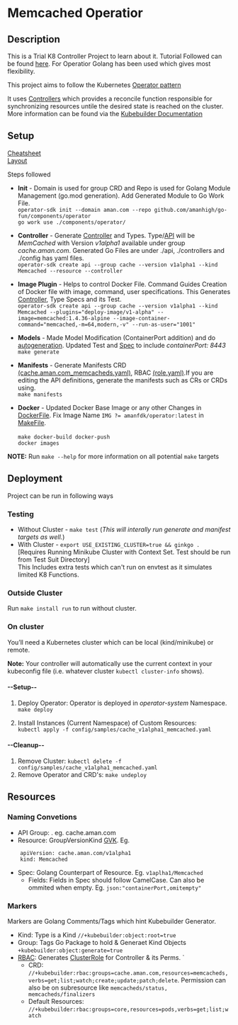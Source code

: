 # Memcached Operatior

## Description
This is a Trial K8 Controller Project to learn about it. Tutorial Followed can be found [here](https://sdk.operatorframework.io/docs/building-operators/golang/tutorial/). For Operatior Golang has been used which gives most flexibility.

This project aims to follow the Kubernetes [Operator pattern](https://kubernetes.io/docs/concepts/extend-kubernetes/operator/)

It uses [Controllers](https://kubernetes.io/docs/concepts/architecture/controller/) 
which provides a reconcile function responsible for synchronizing resources untile the desired state is reached on the cluster. More information can be found via the [Kubebuilder Documentation](https://book.kubebuilder.io/introduction.html)

## Setup
[Cheatsheet](https://sdk.operatorframework.io/docs/overview/cheat-sheet/)\
[Layout](https://sdk.operatorframework.io/docs/overview/project-layout/)

Steps followed
* **Init** -  Domain is used for group CRD and Repo is used for Golang Module Management (go.mod generation). Add Generated Module to Go Work File.\
`operator-sdk init --domain aman.com --repo github.com/amanhigh/go-fun/components/operator`\
`go work use ./components/operator/`

* **Controller** - Generate [Controller](https://book.kubebuilder.io/cronjob-tutorial/controller-overview.html) and Types. Type/[API](https://book.kubebuilder.io/cronjob-tutorial/new-api.html) will be *MemCached* with Version *v1alpha1* available under group *cache.aman.com*. Generated Go Files are under ./api, ./controllers and  ./config has yaml files.\
`operator-sdk create api --group cache --version v1alpha1 --kind Memcached --resource --controller`

* **Image Plugin** - Helps to control Docker File. Command Guides Creation of Docker file with image, command, user specifications.  This Generates [Controller](https://github.com/operator-framework/operator-sdk/blob/latest/testdata/go/v3/memcached-operator/controllers/memcached_controller.go), Type Specs and its Test. \
`operator-sdk create api --group cache --version v1alpha1 --kind Memcached --plugins="deploy-image/v1-alpha" --image=memcached:1.4.36-alpine --image-container-command="memcached,-m=64,modern,-v" --run-as-user="1001"`

* **Models** - Made Model Modification (ContainerPort addition) and do [autogeneration](https://book.kubebuilder.io/cronjob-tutorial/other-api-files.html). Updated Test and [Spec](config/samples/cache_v1alpha1_memcached.yaml) to include *containerPort: 8443*\
`make generate`

* **Manifests** - Generate Manifests CRD [(cache.aman.com_memcacheds.yaml)](config/crd/bases/cache.aman.com_memcacheds.yaml), RBAC [(role.yaml)](config/rbac/role.yaml).If you are editing the API definitions, generate the manifests such as CRs or CRDs using.\
 `make manifests`

* **Docker** - Updated Docker Base Image or any other Changes in [DockerFile](./Dockerfile). Fix Image Name `IMG ?= amanfdk/operator:latest` in [MakeFile](./Makefile).\
\
`make docker-build docker-push`\
`docker images`

**NOTE:** Run `make --help` for more information on all potential `make` targets

## Deployment
Project can be run in following ways

### Testing
* Without Cluster - `make test` (*This will interally run generate and manifest targets as well.*)
* With Cluster - `export USE_EXISTING_CLUSTER=true && ginkgo .` <br/>
[Requires Running Minikube Cluster with Context Set. Test should be run from Test Suit Directory] <br/>
This Includes extra tests which can't run on envtest as it simulates limited K8 Functions.



### Outside Cluster
Run `make install run` to run without cluster.

### On cluster
You’ll need a Kubernetes cluster which can be local (kind/minikube) or remote. 

**Note:** Your controller will automatically use the current context in your kubeconfig file (i.e. whatever cluster `kubectl cluster-info` shows).

#### --Setup--
1. Deploy Operator: Operator is deployed in *operator-system* Namespace.\
`make deploy`

2. Install Instances (Current Namespace) of Custom Resources:\
`kubectl apply -f config/samples/cache_v1alpha1_memcached.yaml`

#### --Cleanup--
1. Remove Cluster:  `kubectl delete -f config/samples/cache_v1alpha1_memcached.yaml`
2. Remove Operator and CRD's: `make undeploy`

## Resources
### Naming Convetions
* API Group: <group>.<domain> eg. cache.aman.com
* Resource: GroupVersionKind [GVK](https://book.kubebuilder.io/cronjob-tutorial/gvks.html). Eg.
```
    apiVersion: cache.aman.com/v1alpha1
    kind: Memcached
```
* Spec: Golang Counterpart of Resource. Eg. `v1aplha1/Memcached`
    * Fields: Fields in Spec should follow CamelCase. Can also be ommited when empty. Eg. ``json:"containerPort,omitempty"``

### Markers
Markers are Golang Comments/Tags which hint Kubebuilder Generator.
* Kind: Type is a Kind `//+kubebuilder:object:root=true`
* Group: Tags Go Package to hold & Generaet Kind Objects `+kubebuilder:object:generate=true`
* [RBAC](https://book.kubebuilder.io/reference/markers/rbac.html): Generates [ClusterRole](config/rbac/role.yaml) for Controller & its Perms. `
    * CRD: `//+kubebuilder:rbac:groups=cache.aman.com,resources=memcacheds,verbs=get;list;watch;create;update;patch;delete`. Permission can also be on subresource like `memcacheds/status, memcacheds/finalizers`
    * Default Resources: `//+kubebuilder:rbac:groups=core,resources=pods,verbs=get;list;watch`
